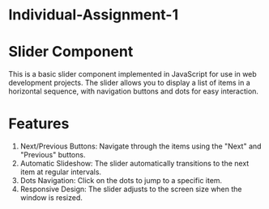 # Individual-Assignment-1
# Slider Component
This is a basic slider component implemented in JavaScript for use in web development projects. The slider allows you to display a list of items in a horizontal sequence, with navigation buttons and dots for easy interaction.

# Features
1. Next/Previous Buttons: Navigate through the items using the "Next" and "Previous" buttons.
2. Automatic Slideshow: The slider automatically transitions to the next item at regular intervals.
3. Dots Navigation: Click on the dots to jump to a specific item.
4. Responsive Design: The slider adjusts to the screen size when the window is resized.
